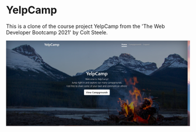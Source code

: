 # YelpCamp

This is a clone of the course project YelpCamp from the 'The Web Developer Bootcamp 2021' by Colt Steele.

![alt text](https://github.com/CagdasCemre/YelpCamp/blob/main/home.PNG)
